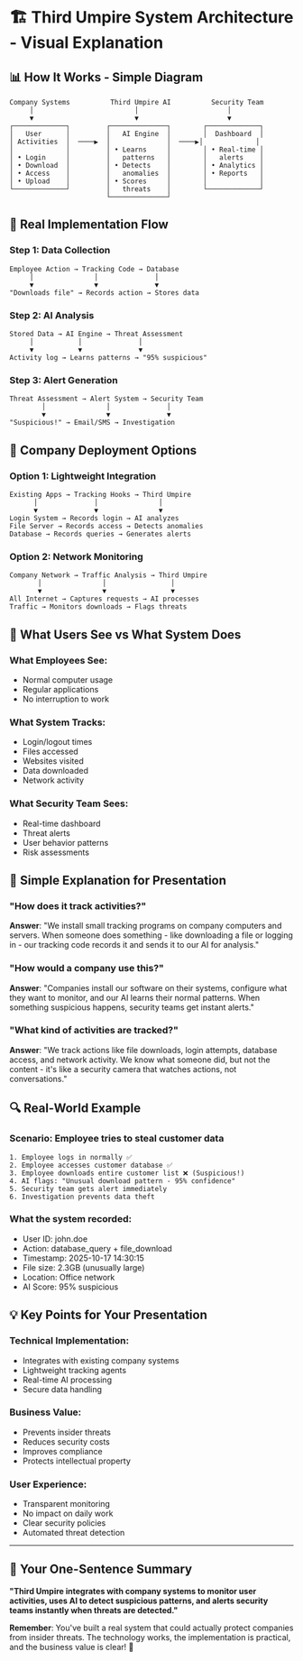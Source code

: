 # 🏗️ Third Umpire System Architecture - Visual Explanation

## 📊 **How It Works - Simple Diagram**

```
Company Systems          Third Umpire AI          Security Team
     │                         │                      │
     ▼                         ▼                      ▼
┌─────────────┐         ┌──────────────┐        ┌─────────────┐
│   User      │         │   AI Engine  │        │  Dashboard  │
│ Activities  │  ────▶  │              │  ────▶│             │
│             │         │ • Learns     │        │ • Real-time │
│ • Login     │         │   patterns   │        │   alerts    │
│ • Download  │         │ • Detects    │        │ • Analytics │
│ • Access    │         │   anomalies  │        │ • Reports   │
│ • Upload    │         │ • Scores     │        │             │
└─────────────┘         │   threats    │        └─────────────┘
                        └──────────────┘
```

## 🔧 **Real Implementation Flow**

### **Step 1: Data Collection**
```
Employee Action → Tracking Code → Database
     │               │              │
     ▼               ▼              ▼
"Downloads file" → Records action → Stores data
```

### **Step 2: AI Analysis**
```
Stored Data → AI Engine → Threat Assessment
     │           │              │
     ▼           ▼              ▼
Activity log → Learns patterns → "95% suspicious"
```

### **Step 3: Alert Generation**
```
Threat Assessment → Alert System → Security Team
        │               │              │
        ▼               ▼              ▼
"Suspicious!" → Email/SMS → Investigation
```

## 🏢 **Company Deployment Options**

### **Option 1: Lightweight Integration**
```
Existing Apps → Tracking Hooks → Third Umpire
      │              │               │
      ▼              ▼               ▼
Login System → Records login → AI analyzes
File Server → Records access → Detects anomalies
Database → Records queries → Generates alerts
```

### **Option 2: Network Monitoring**
```
Company Network → Traffic Analysis → Third Umpire
       │               │                │
       ▼               ▼                ▼
All Internet → Captures requests → AI processes
Traffic → Monitors downloads → Flags threats
```

## 📱 **What Users See vs What System Does**

### **What Employees See**:
- Normal computer usage
- Regular applications
- No interruption to work

### **What System Tracks**:
- Login/logout times
- Files accessed
- Websites visited
- Data downloaded
- Network activity

### **What Security Team Sees**:
- Real-time dashboard
- Threat alerts
- User behavior patterns
- Risk assessments

## 🎯 **Simple Explanation for Presentation**

### **"How does it track activities?"**
**Answer**: "We install small tracking programs on company computers and servers. When someone does something - like downloading a file or logging in - our tracking code records it and sends it to our AI for analysis."

### **"How would a company use this?"**
**Answer**: "Companies install our software on their systems, configure what they want to monitor, and our AI learns their normal patterns. When something suspicious happens, security teams get instant alerts."

### **"What kind of activities are tracked?"**
**Answer**: "We track actions like file downloads, login attempts, database access, and network activity. We know what someone did, but not the content - it's like a security camera that watches actions, not conversations."

## 🔍 **Real-World Example**

### **Scenario**: Employee tries to steal customer data
```
1. Employee logs in normally ✅
2. Employee accesses customer database ✅
3. Employee downloads entire customer list ❌ (Suspicious!)
4. AI flags: "Unusual download pattern - 95% confidence"
5. Security team gets alert immediately
6. Investigation prevents data theft
```

### **What the system recorded**:
- User ID: john.doe
- Action: database_query + file_download
- Timestamp: 2025-10-17 14:30:15
- File size: 2.3GB (unusually large)
- Location: Office network
- AI Score: 95% suspicious

## 💡 **Key Points for Your Presentation**

### **Technical Implementation**:
- Integrates with existing company systems
- Lightweight tracking agents
- Real-time AI processing
- Secure data handling

### **Business Value**:
- Prevents insider threats
- Reduces security costs
- Improves compliance
- Protects intellectual property

### **User Experience**:
- Transparent monitoring
- No impact on daily work
- Clear security policies
- Automated threat detection

---

## 🎯 **Your One-Sentence Summary**

**"Third Umpire integrates with company systems to monitor user activities, uses AI to detect suspicious patterns, and alerts security teams instantly when threats are detected."**

**Remember**: You've built a real system that could actually protect companies from insider threats. The technology works, the implementation is practical, and the business value is clear! 🚀
